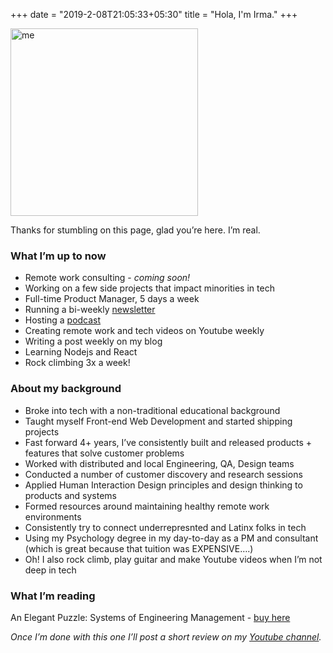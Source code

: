 +++
date = "2019-2-08T21:05:33+05:30"
title = "Hola, I'm Irma."
+++

<img src="/img/irma.jpeg" alt="me" width="300"/>


Thanks for stumbling on this page, glad you’re here. I’m real.

### What I’m up to now

- Remote work consulting - *coming soon!*
- Working on a few side projects that impact minorities in tech
- Full-time Product Manager, 5 days a week
- Running a bi-weekly [newsletter](https://workfromhomeletters.substack.com)
- Hosting a [podcast](https://dontcrushitalone.com)
- Creating remote work and tech videos on Youtube weekly
- Writing a post weekly on my blog
- Learning Nodejs and React
- Rock climbing 3x a week!

### About my background

- Broke into tech with a non-traditional educational background
- Taught myself Front-end Web Development and started shipping projects
- Fast forward 4+ years, I’ve consistently built and released products + features that solve customer problems
- Worked with distributed and local Engineering, QA, Design teams
- Conducted a number of customer discovery and research sessions
- Applied Human Interaction Design principles and design thinking to products and systems
- Formed resources around maintaining healthy remote work environments
- Consistently try to connect underrepresnted and Latinx folks in tech
- Using my Psychology degree in my day-to-day as a PM and consultant (which is great because that tuition was EXPENSIVE….)
- Oh! I also rock climb, play guitar and make Youtube videos when I’m not deep in tech

### What I’m reading

An Elegant Puzzle: Systems of Engineering Management - [buy here](https://amzn.to/2G1jyQx)

_Once I’m done with this one I’ll post a short review on my [Youtube channel](https://www.youtube.com/channel/UCh1t4RdWMZ2mfYTWfpFaZNg)._

<!-- Calendly badge widget begin -->
<link href="https://assets.calendly.com/assets/external/widget.css" rel="stylesheet">
<script src="https://assets.calendly.com/assets/external/widget.js" type="text/javascript"></script>
<script type="text/javascript">Calendly.initBadgeWidget({ url: 'https://calendly.com/_justirma/1on1-call', text: 'Let\'s chat', color: '#00a2ff', textColor: '#ffffff', branding: true });</script>
<!-- Calendly badge widget end -->